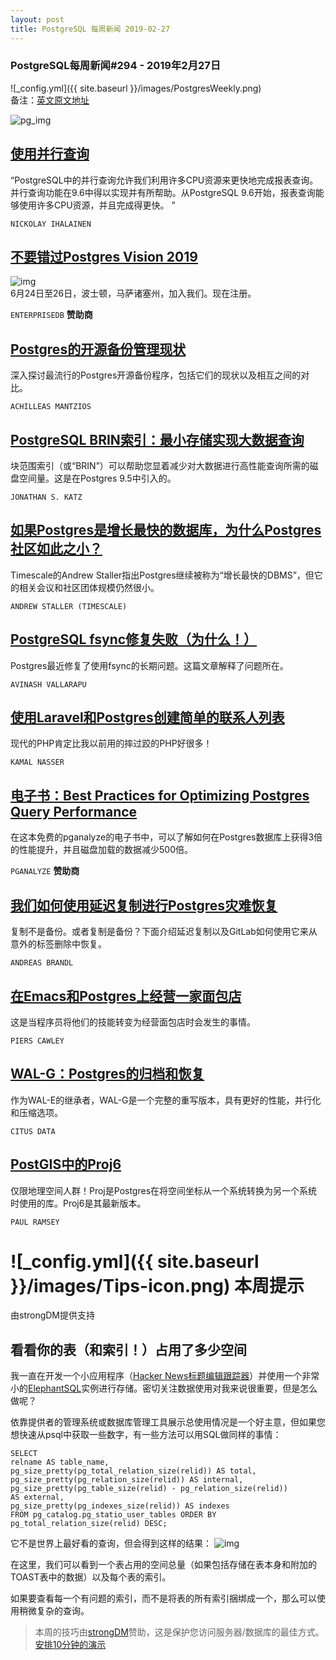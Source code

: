 ```yaml
---
layout: post
title: PostgreSQL 每周新闻 2019-02-27
---
```


### PostgreSQL每周新闻#294 - 2019年2月27日
![_config.yml]({{ site.baseurl }}/images/PostgresWeekly.png)  
备注：[英文原文地址](https://postgresweekly.com/issues/294)

![pg_img](https://res.cloudinary.com/cpress/image/upload/w_1280,e_sharpen:60/bmmyebm9gbi5slivgwj8.jpg)

## [使用并行查询](https://www.percona.com/blog/2019/02/21/parallel-queries-in-postgresql/)
“PostgreSQL中的并行查询允许我们利用许多CPU资源来更快地完成报表查询。并行查询功能在9.6中得以实现并有所帮助。从PostgreSQL 9.6开始，报表查询能够使用许多CPU资源，并且完成得更快。 ”

`NICKOLAY IHALAINEN`

## [不要错过Postgres Vision 2019](https://postgresvision.com/)
![img](https://copm.s3.amazonaws.com/620f4361.png)  
6月24日至26日，波士顿，马萨诸塞州，加入我们。现在注册。

`ENTERPRISEDB` **赞助商**

## [Postgres的开源备份管理现状](https://severalnines.com/blog/current-state-open-source-backup-management-postgresql)
深入探讨最流行的Postgres开源备份程序，包括它们的现状以及相互之间的对比。

`ACHILLEAS MANTZIOS`

## [PostgreSQL BRIN索引：最小存储实现大数据查询](https://info.crunchydata.com/blog/postgresql-brin-indexes-big-data-performance-with-minimal-storage)
块范围索引（或“BRIN”）可以帮助您显着减少对大数据进行高性能查询所需的磁盘空间量。这是在Postgres 9.5中引入的。

`JONATHAN S. KATZ`

## [如果Postgres是增长最快的数据库，为什么Postgres社区如此之小？](https://blog.timescale.com/postgresql-database-community/)
Timescale的Andrew Staller指出Postgres继续被称为“增长最快的DBMS”，但它的相关会议和社区团体规模仍然很小。

`ANDREW STALLER (TIMESCALE)`

## [PostgreSQL fsync修复失败（为什么！）](https://www.percona.com/blog/2019/02/22/postgresql-fsync-failure-fixed-minor-versions-released-feb-14-2019/)
Postgres最近修复了使用fsync的长期问题。这篇文章解释了问题所在。

`AVINASH VALLARAPU`

## [使用Laravel和Postgres创建简单的联系人列表](https://blog.digitalocean.com/create-simple-contacts-laravel-postgresql/)
现代的PHP肯定比我以前用的摔过跤的PHP好很多！

`KAMAL NASSER`

## [电子书：Best Practices for Optimizing Postgres Query Performance](https://pganalyze.com/ebooks/optimizing-postgres-query-performance?utm_source=PostgresWeeklySecondary)
在这本免费的pganalyze的电子书中，可以了解如何在Postgres数据库上获得3倍的性能提升，并且磁盘加载的数据减少500倍。

`PGANALYZE` **赞助商**

## [我们如何使用延迟复制进行Postgres灾难恢复](https://about.gitlab.com/2019/02/13/delayed-replication-for-disaster-recovery-with-postgresql/)
复制不是备份。或者复制是备份？下面介绍延迟复制以及GitLab如何使用它来从意外的标签删除中恢复。

`ANDREAS BRANDL`

## [在Emacs和Postgres上经营一家面包店](https://bofh.org.uk/2019/02/25/baking-with-emacs/)
这是当程序员将他们的技能转变为经营面包店时会发生的事情。

`PIERS CAWLEY`

## [WAL-G：Postgres的归档和恢复](https://github.com/wal-g/wal-g)
作为WAL-E的继承者，WAL-G是一个完整的重写版本，具有更好的性能，并行化和压缩选项。

`CITUS DATA`

## [PostGIS中的Proj6](http://blog.cleverelephant.ca/2019/02/proj4-postgis.html)
仅限地理空间人群！Proj是Postgres在将空间坐标从一个系统转换为另一个系统时使用的库。Proj6是其最新版本。

`PAUL RAMSEY`

# ![_config.yml]({{ site.baseurl }}/images/Tips-icon.png)   本周提示
由strongDM提供支持

## 看看你的表（和索引！）占用了多少空间
我一直在开发一个小应用程序（[Hacker News标题编辑跟踪器](https://hackernewstitles.netlify.com/)）并使用一个非常小的[ElephantSQL](https://www.elephantsql.com/)实例进行存储。密切关注数据使用对我来说很重要，但是怎么做呢？

依靠提供者的管理系统或数据库管理工具展示总使用情况是一个好主意，但如果您想快速从psql中获取一些数字，有一些方法可以用SQL做同样的事情：

`SELECT`  
`relname AS table_name,`  
`pg_size_pretty(pg_total_relation_size(relid)) AS total,`  
`pg_size_pretty(pg_relation_size(relid)) AS internal,`  
`pg_size_pretty(pg_table_size(relid) - pg_relation_size(relid)) `  
`AS external,`  
`pg_size_pretty(pg_indexes_size(relid)) AS indexes`  
`FROM pg_catalog.pg_statio_user_tables ORDER BY `  
`pg_total_relation_size(relid) DESC;`  

它不是世界上最好看的查询，但会得到这样的结果：
![img](https://res.cloudinary.com/cpress/image/upload/w_1280,e_sharpen:60/evcxzs4e1s9c3zptx0c8.jpg)

在这里，我们可以看到一个表占用的空间总量（如果包括存储在表本身和附加的TOAST表中的数据）以及每个表的索引。

如果要查看每一个有问题的索引，而不是将表的所有索引捆绑成一个，那么可以使用稍微复杂的查询。

> 本周的技巧由[strongDM](https://www.strongdm.com/)赞助，这是保护您访问服务器/数据库的最佳方式。 [安排10分钟的演示](https://www.strongdm.com/)
